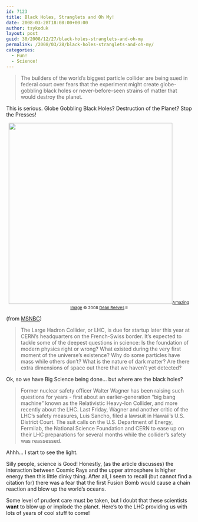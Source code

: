 ```yaml
---
id: 7123
title: Black Holes, Stranglets and Oh My!
date: 2008-03-28T18:08:00+00:00
author: tsykoduk
layout: post
guid: 30/2008/12/27/black-holes-stranglets-and-oh-my
permalink: /2008/03/28/black-holes-stranglets-and-oh-my/
categories:
  - Fun!
  - Science!
---
```

<blockquote>The builders of the world’s biggest particle collider are being sued in federal court over fears that the experiment might create globe-gobbling black holes or never-before-seen strains of matter that would destroy the planet.</blockquote>

This is serious. Globe Gobbling Black Holes? Destruction of the Planet? Stop the Presses!
<!--more-->

<p style="text-align: center;"><img id="thumber" class="aligncenter" src="http://greg.nokes.name/assets/2008/3/28/bad_earth.png" alt="" width="444" height="490" /><span style="font-size: 11px;"><a href="http://deanreevesii.deviantart.com/art/An-Earth-Shattering-Experience-146786821?q=gallery%3Adeanreevesii%2F23937479&amp;qo=0">Amazing Image</a> © 2008 <a href="http://www.deanreevesii.com">Dean Reeves</a> II</span></p>

(from <a href="http://cosmiclog.msnbc.msn.com/archive/2008/03/27/823924.aspx">MSNBC</a>)

<blockquote>The Large Hadron Collider, or LHC, is due for startup later this year at CERN’s headquarters on the French-Swiss border. It’s expected to tackle some of the deepest questions in science: Is the foundation of modern physics right or wrong? What existed during the very first moment of the universe’s existence? Why do some particles have mass while others don’t? What is the nature of dark matter? Are there extra dimensions of space out there that we haven’t yet detected?</blockquote>

Ok, so we have Big Science being done… but where are the black holes?

<blockquote>Former nuclear safety officer Walter Wagner has been raising such questions for years - first about an earlier-generation “big bang machine” known as the Relativistic Heavy-Ion Collider, and more recently about the LHC.
Last Friday, Wagner and another critic of the LHC’s safety measures, Luis Sancho, filed a lawsuit in Hawaii’s U.S. District Court. The suit calls on the U.S. Department of Energy, Fermilab, the National Science Foundation and CERN to ease up on their LHC preparations for several months while the collider’s safety was reassessed.</blockquote>

Ahhh… I start to see the light.

Silly people, science is Good! Honestly, (as the article discusses) the interaction between Cosmic Rays and the upper atmosphere is higher energy then this little dinky thing. After all, I seem to recall (but cannot find a citation for) there was a fear that the first Fusion Bomb would cause a chain reaction and blow up the world’s oceans.

Some level of prudent care must be taken, but I doubt that these scientists <strong>want</strong> to blow up or implode the planet.
Here’s to the LHC providing us with lots of years of cool stuff to come!